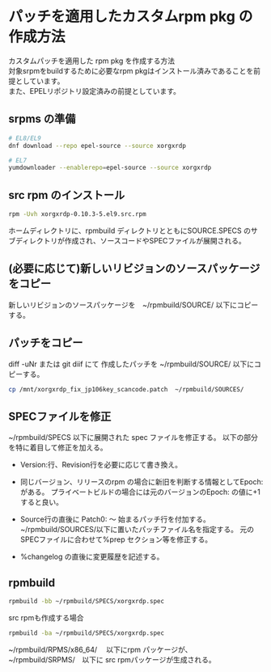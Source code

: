 # パッチを適用したカスタムrpm pkg の作成方法

カスタムパッチを適用した rpm pkg を作成する方法<BR>
対象srpmをbuildするために必要なrpm pkgはインストール済みであることを前提としています。<BR>
また、EPELリポジトリ設定済みの前提としています。

## srpms の準備
```bash
# EL8/EL9
dnf download --repo epel-source --source xorgxrdp

# EL7
yumdownloader --enablerepo=epel-source --source xorgxrdp 

```

## src rpm のインストール
```bash
rpm -Uvh xorgxrdp-0.10.3-5.el9.src.rpm

```
ホームディレクトリに、rpmbuild ディレクトリとともにSOURCE.SPECS のサブディレクトリが作成され、ソースコードやSPECファイルが展開される。

## (必要に応じて)新しいリビジョンのソースパッケージをコピー
新しいリビジョンのソースパッケージを　~/rpmbuild/SOURCE/ 以下にコピーする。


## パッチをコピー
diff -uNr または git diif にて 作成したパッチを ~/rpmbuild/SOURCE/ 以下にコピーする。

```bash
cp /mnt/xorgxrdp_fix_jp106key_scancode.patch  ~/rpmbuild/SOURCES/
```

## SPECファイルを修正
 ~/rpmbuild/SPECS 以下に展開された spec ファイルを修正する。 以下の部分を特に着目して修正を加える。

- Version:行、Revision行を必要に応じて書き換え。

- 同じバージョン、リリースのrpm の場合に新旧を判断する情報としてEpoch: がある。
プライベートビルドの場合には元のバージョンのEpoch: の値に+1 すると良い。

- Source行の直後に Patch0: ～ 始まるパッチ行を付加する。
~/rpmbuild/SOURCES/以下に置いたパッチファイル名を指定する。
元のSPECファイルに合わせて%prep セクション等を修正する。

- %changelog の直後に変更履歴を記述する。

## rpmbuild
```bash
rpmbuild -bb ~/rpmbuild/SPECS/xorgxrdp.spec
```

src rpmも作成する場合
```bash
rpmbuild -ba ~/rpmbuild/SPECS/xorgxrdp.spec
```

~/rpmbuild/RPMS/x86_64/ 　以下にrpm パッケージが、<BR>
~/rpmbuild/SRPMS/　以下に src rpmパッケージが生成される。

